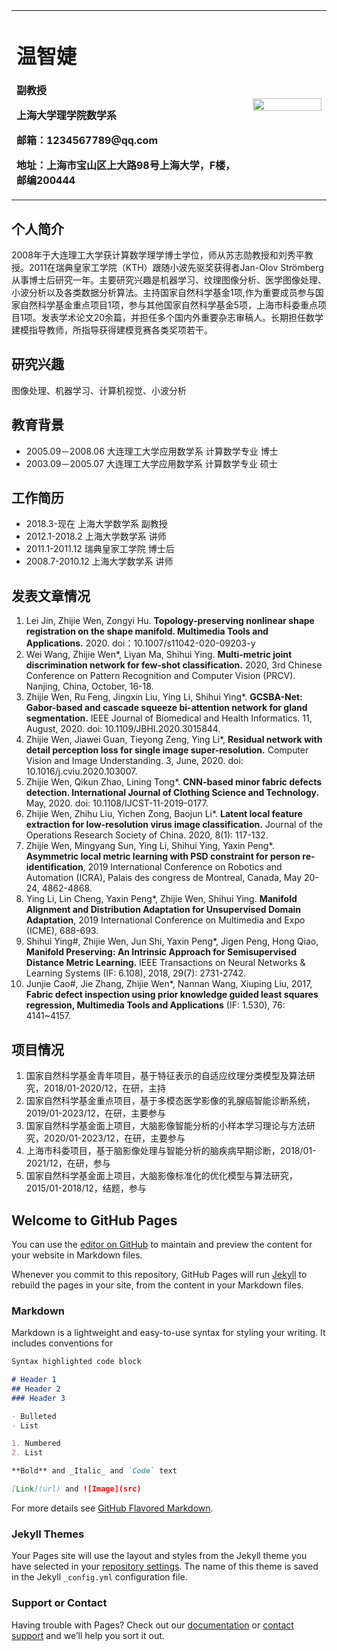 <table border="0">
  <tr>
    <td width="75%">
      <h1>温智婕</h1>
      <p><b>副教授</b></p>
      <p><b>上海大学理学院数学系</b></p>
      <p><b>邮箱：1234567789@qq.com</b></p>
      <p><b>地址：上海市宝山区上大路98号上海大学，F楼，邮编200444</b></p>
    </td>
    <td width="25%">
      <img src="/tx1.png" width="100%">
    </td>
  </tr>
</table>

## 个人简介
2008年于大连理工大学获计算数学理学博士学位，师从苏志勋教授和刘秀平教授。2011在瑞典皇家工学院（KTH）跟随小波先驱奖获得者Jan-Olov Strömberg从事博士后研究一年。主要研究兴趣是机器学习、纹理图像分析、医学图像处理、小波分析以及各类数据分析算法。主持国家自然科学基金1项,作为重要成员参与国家自然科学基金重点项目1项，参与其他国家自然科学基金5项，上海市科委重点项目1项。发表学术论文20余篇，并担任多个国内外重要杂志审稿人。长期担任数学建模指导教师，所指导获得建模竞赛各类奖项若干。


## 研究兴趣
图像处理、机器学习、计算机视觉、小波分析

## 教育背景
- 2005.09－2008.06   大连理工大学应用数学系    计算数学专业    博士
- 2003.09－2005.07   大连理工大学应用数学系    计算数学专业    硕士

## 工作简历
- 2018.3-现在       上海大学数学系     副教授
- 2012.1-2018.2     上海大学数学系     讲师
- 2011.1-2011.12    瑞典皇家工学院     博士后
- 2008.7-2010.12    上海大学数学系     讲师

## 发表文章情况
1. Lei Jin, Zhijie Wen, Zongyi Hu. **Topology-preserving nonlinear shape registration on the shape manifold. Multimedia Tools and Applications.** 2020. doi：10.1007/s11042-020-09203-y
2. Wei Wang, Zhijie Wen*, Liyan Ma, Shihui Ying. **Multi-metric joint discrimination network for few-shot classification.** 2020, 3rd Chinese Conference on Pattern Recognition and Computer Vision (PRCV). Nanjing, China, October, 16-18.
3. Zhijie Wen, Ru Feng, Jingxin Liu, Ying Li, Shihui Ying*. **GCSBA-Net: Gabor-based and cascade squeeze bi-attention network for gland segmentation.** IEEE Journal of Biomedical and Health Informatics. 11, August, 2020. doi: 10.1109/JBHI.2020.3015844.
4. Zhijie Wen, Jiawei Guan, Tieyong Zeng, Ying Li*, **Residual network with detail perception loss for single image super-resolution.** Computer Vision and Image Understanding. 3, June, 2020. doi: 10.1016/j.cviu.2020.103007.
5. Zhijie Wen, Qikun Zhao, Lining Tong*. **CNN-based minor fabric defects detection. International Journal of Clothing Science and Technology.** May, 2020. doi: 10.1108/IJCST-11-2019-0177.
6. Zhijie Wen, Zhihu Liu, Yichen Zong, Baojun Li*. **Latent local feature extraction for low-resolution virus image classification.** Journal of the Operations Research Society of China. 2020, 8(1): 117-132.
7. Zhijie Wen, Mingyang Sun, Ying Li, Shihui Ying, Yaxin Peng*. **Asymmetric local metric learning with PSD constraint for person re-identification**, 2019 International Conference on Robotics and Automation (ICRA), Palais des congress de Montreal, Canada, May 20-24, 4862-4868.
8. Ying Li, Lin Cheng, Yaxin Peng*, Zhijie Wen, Shihui Ying. **Manifold Alignment and Distribution Adaptation for Unsupervised Domain Adaptation**, 2019 International Conference on Multimedia and Expo (ICME), 688-693.
9. Shihui Ying#, Zhijie Wen, Jun Shi, Yaxin Peng*, Jigen Peng, Hong Qiao, **Manifold Preserving: An Intrinsic Approach for Semisupervised Distance Metric Learning.** IEEE Transactions on Neural Networks & Learning Systems (IF: 6.108), 2018, 29(7): 2731-2742.
10. Junjie Cao#, Jie Zhang, Zhijie Wen*, Nannan Wang, Xiuping Liu, 2017, **Fabric defect inspection using prior knowledge guided least squares regression, Multimedia Tools and Applications** (IF: 1.530), 76: 4141~4157.

## 项目情况
1. 国家自然科学基金青年项目，基于特征表示的自适应纹理分类模型及算法研究，2018/01-2020/12，在研，主持
2. 国家自然科学基金重点项目，基于多模态医学影像的乳腺癌智能诊断系统，2019/01-2023/12，在研，主要参与
3. 国家自然科学基金面上项目，大脑影像智能分析的小样本学习理论与方法研究，2020/01-2023/12，在研，主要参与
4. 上海市科委项目，基于脑影像处理与智能分析的脑疾病早期诊断，2018/01-2021/12，在研，参与
5. 国家自然科学基金面上项目，大脑影像标准化的优化模型与算法研究，2015/01-2018/12，结题，参与






## Welcome to GitHub Pages

You can use the [editor on GitHub](https://github.com/wenzhijie-shu/wenzhijie-shu.github.io/edit/master/index.md) to maintain and preview the content for your website in Markdown files.

Whenever you commit to this repository, GitHub Pages will run [Jekyll](https://jekyllrb.com/) to rebuild the pages in your site, from the content in your Markdown files.

### Markdown

Markdown is a lightweight and easy-to-use syntax for styling your writing. It includes conventions for

```markdown
Syntax highlighted code block

# Header 1
## Header 2
### Header 3

- Bulleted
- List

1. Numbered
2. List

**Bold** and _Italic_ and `Code` text

[Link](url) and ![Image](src)
```

For more details see [GitHub Flavored Markdown](https://guides.github.com/features/mastering-markdown/).

### Jekyll Themes

Your Pages site will use the layout and styles from the Jekyll theme you have selected in your [repository settings](https://github.com/wenzhijie-shu/wenzhijie-shu.github.io/settings). The name of this theme is saved in the Jekyll `_config.yml` configuration file.

### Support or Contact

Having trouble with Pages? Check out our [documentation](https://docs.github.com/categories/github-pages-basics/) or [contact support](https://github.com/contact) and we’ll help you sort it out.
